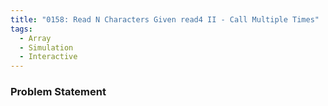 ```yaml
---
title: "0158: Read N Characters Given read4 II - Call Multiple Times"
tags:
  - Array
  - Simulation
  - Interactive
---
```

### Problem Statement

